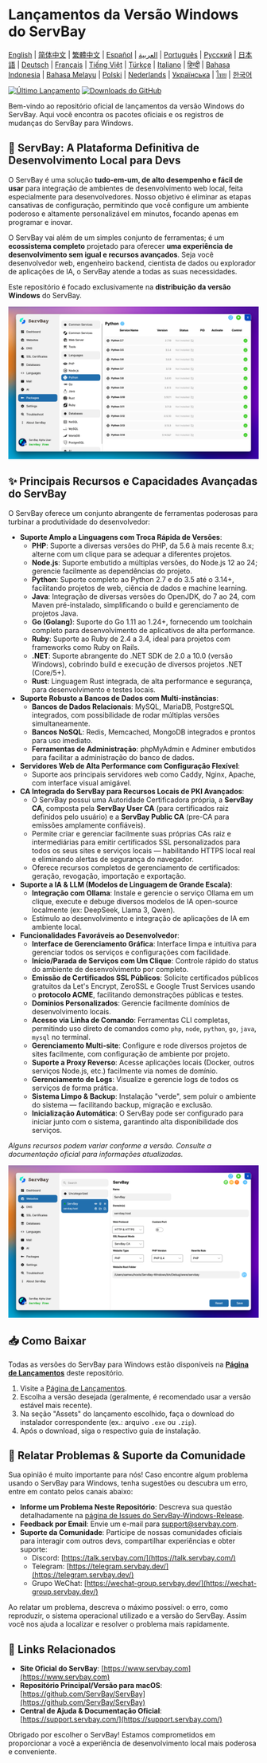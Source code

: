 # Lançamentos da Versão Windows do ServBay

[English](/README.md) | [简体中文](/README_zh-CN.md) | [繁體中文](/README_zh-TW.md) | [Español](/README_es.md) | [العربية](/README_ar.md) | [Português](/README_pt.md) | [Русский](/README_ru.md) | [日本語](/README_ja.md) | [Deutsch](/README_de.md) | [Français](/README_fr.md) | [Tiếng Việt](/README_vi.md) | [Türkçe](/README_tr.md) | [Italiano](/README_it.md) | [हिन्दी](/README_hi.md) | [Bahasa Indonesia](/README_id.md) | [Bahasa Melayu](/README_ms.md) | [Polski](/README_pl.md) | [Nederlands](/README_nl.md) | [Українська](/README_uk.md) | [ไทย](/README_th.md) | [한국어](/README_ko.md)

[![Último Lançamento](https://img.shields.io/github/v/release/ServBay/ServBay-Windows-Release?display_name=tag&sort=date&label=Latest%20Release)](../../releases/latest)
[![Downloads do GitHub](https://img.shields.io/github/downloads/ServBay/ServBay-Windows-Release/total?label=Total%20Downloads)](../../releases)

Bem-vindo ao repositório oficial de lançamentos da versão Windows do ServBay. Aqui você encontra os pacotes oficiais e os registros de mudanças do ServBay para Windows.

## 🚀 ServBay: A Plataforma Definitiva de Desenvolvimento Local para Devs

O ServBay é uma solução **tudo-em-um, de alto desempenho e fácil de usar** para integração de ambientes de desenvolvimento web local, feita especialmente para desenvolvedores. Nosso objetivo é eliminar as etapas cansativas de configuração, permitindo que você configure um ambiente poderoso e altamente personalizável em minutos, focando apenas em programar e inovar.

O ServBay vai além de um simples conjunto de ferramentas; é um **ecossistema completo** projetado para oferecer **uma experiência de desenvolvimento sem igual e recursos avançados**. Seja você desenvolvedor web, engenheiro backend, cientista de dados ou explorador de aplicações de IA, o ServBay atende a todas as suas necessidades.

Este repositório é focado exclusivamente na **distribuição da versão Windows** do ServBay.

![Captura de tela da versão Windows do ServBay: Softwares](screenshots/softwares.png)

## ✨ Principais Recursos e Capacidades Avançadas do ServBay

O ServBay oferece um conjunto abrangente de ferramentas poderosas para turbinar a produtividade do desenvolvedor:

*   **Suporte Amplo a Linguagens com Troca Rápida de Versões**:
    *   **PHP**: Suporte a diversas versões do PHP, da 5.6 à mais recente 8.x; alterne com um clique para se adequar a diferentes projetos.
    *   **Node.js**: Suporte embutido a múltiplas versões, do Node.js 12 ao 24; gerencie facilmente as dependências do projeto.
    *   **Python**: Suporte completo ao Python 2.7 e do 3.5 até o 3.14+, facilitando projetos de web, ciência de dados e machine learning.
    *   **Java**: Integração de diversas versões do OpenJDK, do 7 ao 24, com Maven pré-instalado, simplificando o build e gerenciamento de projetos Java.
    *   **Go (Golang)**: Suporte do Go 1.11 ao 1.24+, fornecendo um toolchain completo para desenvolvimento de aplicativos de alta performance.
    *   **Ruby**: Suporte ao Ruby de 2.4 a 3.4, ideal para projetos com frameworks como Ruby on Rails.
    *   **.NET**: Suporte abrangente do .NET SDK de 2.0 a 10.0 (versão Windows), cobrindo build e execução de diversos projetos .NET (Core/5+).
    *   **Rust**: Linguagem Rust integrada, de alta performance e segurança, para desenvolvimento e testes locais.
*   **Suporte Robusto a Bancos de Dados com Multi-instâncias**:
    *   **Bancos de Dados Relacionais**: MySQL, MariaDB, PostgreSQL integrados, com possibilidade de rodar múltiplas versões simultaneamente.
    *   **Bancos NoSQL**: Redis, Memcached, MongoDB integrados e prontos para uso imediato.
    *   **Ferramentas de Administração**: phpMyAdmin e Adminer embutidos para facilitar a administração do banco de dados.
*   **Servidores Web de Alta Performance com Configuração Flexível**:
    *   Suporte aos principais servidores web como Caddy, Nginx, Apache, com interface visual amigável.
*   **CA Integrada do ServBay para Recursos Locais de PKI Avançados**:
    *   O ServBay possui uma Autoridade Certificadora própria, a **ServBay CA**, composta pela **ServBay User CA** (para certificados raiz definidos pelo usuário) e a **ServBay Public CA** (pre-CA para emissões amplamente confiáveis).
    *   Permite criar e gerenciar facilmente suas próprias CAs raiz e intermediárias para emitir certificados SSL personalizados para todos os seus sites e serviços locais — habilitando HTTPS local real e eliminando alertas de segurança do navegador.
    *   Oferece recursos completos de gerenciamento de certificados: geração, revogação, importação e exportação.
*   **Suporte a IA & LLM (Modelos de Linguagem de Grande Escala)**:
    *   **Integração com Ollama**: Instale e gerencie o serviço Ollama em um clique, execute e debuge diversos modelos de IA open-source localmente (ex: DeepSeek, Llama 3, Qwen).
    *   Estímulo ao desenvolvimento e integração de aplicações de IA em ambiente local.
*   **Funcionalidades Favoráveis ao Desenvolvedor**:
    *   **Interface de Gerenciamento Gráfica**: Interface limpa e intuitiva para gerenciar todos os serviços e configurações com facilidade.
    *   **Início/Parada de Serviços com Um Clique**: Controle rápido do status do ambiente de desenvolvimento por completo.
    *   **Emissão de Certificados SSL Públicos**: Solicite certificados públicos gratuitos da Let's Encrypt, ZeroSSL e Google Trust Services usando o **protocolo ACME**, facilitando demonstrações públicas e testes.
    *   **Domínios Personalizados**: Gerencie facilmente domínios de desenvolvimento locais.
    *   **Acesso via Linha de Comando**: Ferramentas CLI completas, permitindo uso direto de comandos como `php`, `node`, `python`, `go`, `java`, `mysql` no terminal.
    *   **Gerenciamento Multi-site**: Configure e rode diversos projetos de sites facilmente, com configuração de ambiente por projeto.
    *   **Suporte a Proxy Reverso**: Acesse aplicações locais (Docker, outros serviços Node.js, etc.) facilmente via nomes de domínio.
    *   **Gerenciamento de Logs**: Visualize e gerencie logs de todos os serviços de forma prática.
    *   **Sistema Limpo & Backup**: Instalação "verde", sem poluir o ambiente do sistema — facilitando backup, migração e exclusão.
    *   **Inicialização Automática**: O ServBay pode ser configurado para iniciar junto com o sistema, garantindo alta disponibilidade dos serviços.

*Alguns recursos podem variar conforme a versão. Consulte a documentação oficial para informações atualizadas.*

![Captura de tela da versão Windows do ServBay: Website](screenshots/website.png)

## 📥 Como Baixar

Todas as versões do ServBay para Windows estão disponíveis na **[Página de Lançamentos](../../releases)** deste repositório.

1.  Visite a [Página de Lançamentos](../../releases).
2.  Escolha a versão desejada (geralmente, é recomendado usar a versão estável mais recente).
3.  Na seção "Assets" do lançamento escolhido, faça o download do instalador correspondente (ex.: arquivo `.exe` ou `.zip`).
4.  Após o download, siga o respectivo guia de instalação.

## 💬 Relatar Problemas & Suporte da Comunidade

Sua opinião é muito importante para nós! Caso encontre algum problema usando o ServBay para Windows, tenha sugestões ou descubra um erro, entre em contato pelos canais abaixo:

*   **Informe um Problema Neste Repositório**: Descreva sua questão detalhadamente na [página de Issues do ServBay-Windows-Release](../../issues).
*   **Feedback por Email**: Envie um e-mail para [support@servbay.com](mailto:support@servbay.com).
*   **Suporte da Comunidade**: Participe de nossas comunidades oficiais para interagir com outros devs, compartilhar experiências e obter suporte:
    *   Discord: [https://talk.servbay.com/](https://talk.servbay.com/)
    *   Telegram: [https://telegram.servbay.dev/](https://telegram.servbay.dev/)
    *   Grupo WeChat: [https://wechat-group.servbay.dev/](https://wechat-group.servbay.dev/)

Ao relatar um problema, descreva o máximo possível: o erro, como reproduzir, o sistema operacional utilizado e a versão do ServBay. Assim você nos ajuda a localizar e resolver o problema mais rapidamente.

## 🔗 Links Relacionados

*   **Site Oficial do ServBay**: [https://www.servbay.com](https://www.servbay.com)
*   **Repositório Principal/Versão para macOS**: [https://github.com/ServBay/ServBay](https://github.com/ServBay/ServBay)
*   **Central de Ajuda & Documentação Oficial**: [https://support.servbay.com/](https://support.servbay.com/)

Obrigado por escolher o ServBay! Estamos comprometidos em proporcionar a você a experiência de desenvolvimento local mais poderosa e conveniente.